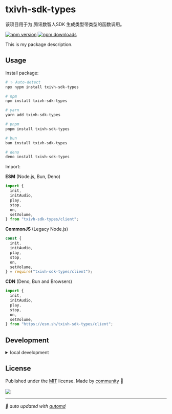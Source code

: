 # txivh-sdk-types

该项目用于为 腾讯数智人SDK 生成类型带类型的函数调用。

<!-- automd:badges color=yellow -->

[![npm version](https://img.shields.io/npm/v/txivh-sdk-types?color=yellow)](https://npmjs.com/package/txivh-sdk-types)
[![npm downloads](https://img.shields.io/npm/dm/txivh-sdk-types?color=yellow)](https://npm.chart.dev/txivh-sdk-types)

<!-- /automd -->

This is my package description.

## Usage

Install package:

<!-- automd:pm-install -->

```sh
# ✨ Auto-detect
npx nypm install txivh-sdk-types

# npm
npm install txivh-sdk-types

# yarn
yarn add txivh-sdk-types

# pnpm
pnpm install txivh-sdk-types

# bun
bun install txivh-sdk-types

# deno
deno install txivh-sdk-types
```

<!-- /automd -->

Import:

<!-- automd:jsimport cjs cdn name="txivh-sdk-types/client" imports="init,initAudio,play,stop,on,setVolume" -->

**ESM** (Node.js, Bun, Deno)

```js
import {
  init,
  initAudio,
  play,
  stop,
  on,
  setVolume,
} from "txivh-sdk-types/client";
```

**CommonJS** (Legacy Node.js)

```js
const {
  init,
  initAudio,
  play,
  stop,
  on,
  setVolume,
} = require("txivh-sdk-types/client");
```

**CDN** (Deno, Bun and Browsers)

```js
import {
  init,
  initAudio,
  play,
  stop,
  on,
  setVolume,
} from "https://esm.sh/txivh-sdk-types/client";
```

<!-- /automd -->

## Development

<details>

<summary>local development</summary>

- Clone this repository
- Install latest LTS version of [Node.js](https://nodejs.org/en/)
- Enable [Corepack](https://github.com/nodejs/corepack) using `corepack enable`
- Install dependencies using `pnpm install`
- Run interactive tests using `pnpm dev`

</details>

## License

<!-- automd:contributors license=MIT -->

Published under the [MIT](https://github.com/Wyatex/txivh-sdk-types/blob/main/LICENSE) license.
Made by [community](https://github.com/Wyatex/txivh-sdk-types/graphs/contributors) 💛
<br><br>
<a href="https://github.com/Wyatex/txivh-sdk-types/graphs/contributors">
<img src="https://contrib.rocks/image?repo=Wyatex/txivh-sdk-types" />
</a>

<!-- /automd -->

<!-- automd:with-automd -->

---

_🤖 auto updated with [automd](https://automd.unjs.io)_

<!-- /automd -->
